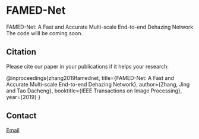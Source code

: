 # FAMED-Net
FAMED-Net: A Fast and Accurate Multi-scale End-to-end Dehazing Network
The code willl be coming soon.

## Citation
Please cite our paper in your publications if it helps your research:

@inproceedings{zhang2019famednet,
  title={FAMED-Net: A Fast and Accurate Multi-scale End-to-end Dehazing Network},
  author={Zhang, Jing and Tao Dacheng},
  booktitle={IEEE Transactions on Image Processing},
  year={2019}
}

## Contact
[Email](zj.winner@163.com)
